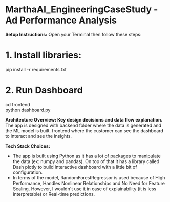 # MarthaAI_EngineeringCaseStudy - **Ad Performance Analysis** 
**Setup Instructions:**
Open your Terminal then follow these steps:
# 1. Install libraries:
pip install -r requirements.txt

# 2. Run Dashboard
cd frontend <br>
python dashboard.py



**Architecture Overview: Key design decisions and data flow explanation.**
The app is designed with backend folder where the data is generated and the ML model is built.
frontend where the customer can see the dashboard to interact and see the insights.

**Tech Stack Choices:**
- The app is built using Python as it has a lot of packages to manipulate the data (ex: numpy and pandas).
On top of that it has a library called Dash plotly to build interactive dashboard with a little bit of configuration. 
- In terms of the model, RandomForestRegressor is used because of High Performance, Handles Nonlinear Relationships and No Need for Feature Scaling. However, I wouldn't use it in case of explainability (it is less interpretable) or Real-time predictions.

